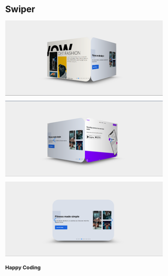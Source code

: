 # Swiper       

![alt text](<Screenshot 2024-02-21 181856.png>)  
  
    
  
 ![alt text](<Screenshot 2024-02-21 181914.png>) 
 
     
 
 ![alt text](<Screenshot 2024-02-21 181936.png>)
    
  
 ### Happy Coding